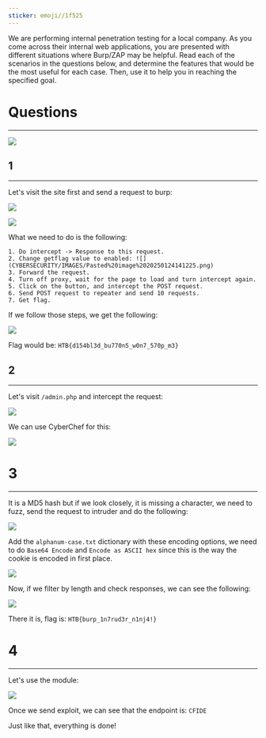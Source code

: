 ```yaml
---
sticker: emoji//1f525
---
```

We are performing internal penetration testing for a local company. As you come across their internal web applications, you are presented with different situations where Burp/ZAP may be helpful. Read each of the scenarios in the questions below, and determine the features that would be the most useful for each case. Then, use it to help you in reaching the specified goal.

# Questions
----

![](CYBERSECURITY/IMAGES/Pasted%20image%2020250124140539.png)

## 1
----

Let's visit the site first and send a request to burp:


![](CYBERSECURITY/IMAGES/Pasted%20image%2020250124140718.png)

![](CYBERSECURITY/IMAGES/Pasted%20image%2020250124141130.png)

What we need to do is the following: 

```ad-summary
1. Do intercept -> Response to this request.
2. Change getflag value to enabled: ![](CYBERSECURITY/IMAGES/Pasted%20image%2020250124141225.png)
3. Forward the request.
4. Turn off proxy, wait for the page to load and turn intercept again.
5. Click on the button, and intercept the POST request.
6. Send POST request to repeater and send 10 requests.
7. Get flag.
```

If we follow those steps, we get the following:

![](CYBERSECURITY/IMAGES/Pasted%20image%2020250124141428.png)

Flag would be: `HTB{d154bl3d_bu770n5_w0n7_570p_m3}`

## 2
----

Let's visit `/admin.php` and intercept the request:

![](CYBERSECURITY/IMAGES/Pasted%20image%2020250124141615.png)

We can use CyberChef for this:


![](CYBERSECURITY/IMAGES/Pasted%20image%2020250124141735.png)

# 3
----

It is a MD5 hash but if we look closely, it is missing a character, we need to fuzz, send the request to intruder and do the following:

![](CYBERSECURITY/IMAGES/Pasted%20image%2020250124141933.png)

Add the `alphanum-case.txt` dictionary with these encoding options, we need to do `Base64 Encode` and `Encode as ASCII hex` since this is the way the cookie is encoded in first place.


![](CYBERSECURITY/IMAGES/Pasted%20image%2020250124142952.png)


Now, if we filter by length and check responses, we can see the following:


![](CYBERSECURITY/IMAGES/Pasted%20image%2020250124143255.png)

There it is, flag is: `HTB{burp_1n7rud3r_n1nj4!}`

# 4
---

Let's use the module:

![](CYBERSECURITY/IMAGES/Pasted%20image%2020250124143624.png)

Once we send exploit, we can see that the endpoint is: `CFIDE`


Just like that, everything is done!

